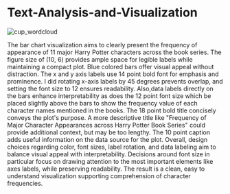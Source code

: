 # Text-Analysis-and-Visualization


![cup_wordcloud](https://github.com/veetran24/Text-Analysis-and-Visualization/assets/116127511/e38d5b17-fff4-4b26-80b3-3ea83dc8f57a)

The bar chart visualization aims to clearly present the frequency of appearance of 11 major Harry Potter characters across the book series. The figure size of (10, 6) provides ample space for legible labels while maintaining a compact plot. Blue colored bars offer visual appeal without distraction. The x and y axis labels use 14 point bold font for emphasis and prominence. I did rotating x-axis labels by 45 degrees prevents overlap, and setting the font size to 12 ensures readability. Also,data labels directly on the bars enhance interpretability as does the 12 point font size which be placed slightly above the bars to show the frequency value of each character names mentioned in the books. The 18 point bold title concisely conveys the plot's purpose. A more descriptive title like "Frequency of Major Character Appearances across Harry Potter Book Series" could provide additional context, but may be too lengthy. The 10 point caption adds useful information on the data source for the plot. Overall, design choices regarding color, font sizes, label rotation, and data labeling aim to balance visual appeal with interpretability. Decisions around font size in particular focus on drawing attention to the most important elements like axes labels, while preserving readability. The result is a clean, easy to understand visualization supporting comprehension of character frequencies.
